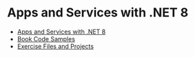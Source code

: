 # Apps and Services with .NET 8

- [Apps and Services with .NET 8](https://learning.oreilly.com/library/view/apps-and-services/9781837637133/)
- [Book Code Samples](https://github.com/markjprice/apps-services-net8)
- [Exercise Files and Projects](https://github.com/mmelekus/apps-services-with-net8)
